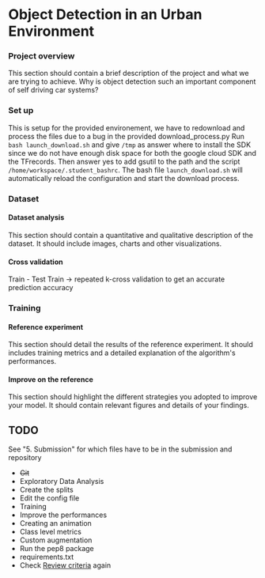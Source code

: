 # Object Detection in an Urban Environment

### Project overview
This section should contain a brief description of the project and what we are trying to achieve. Why is object detection such an important component of self driving car systems?

### Set up

This is setup for the provided environement, we have to redownload and process the files due to a bug in the provided download_process.py
Run `bash launch_download.sh` and give `/tmp` as answer where to install the SDK since we do not have enough disk space for both the google cloud SDK and the TFrecords. Then answer yes to add gsutil to the path and the script `/home/workspace/.student_bashrc`. The bash file `launch_download.sh` will automatically  reload the configuration and start the download process.

### Dataset
#### Dataset analysis
This section should contain a quantitative and qualitative description of the dataset. It should include images, charts and other visualizations.
#### Cross validation

Train - Test
Train -> repeated k-cross validation to get an accurate prediction accuracy 

### Training 
#### Reference experiment
This section should detail the results of the reference experiment. It should includes training metrics and a detailed explanation of the algorithm's performances.

#### Improve on the reference
This section should highlight the different strategies you adopted to improve your model. It should contain relevant figures and details of your findings.
 
## TODO
See "5. Submission" for which files have to be in the submission and repository

* ~~Git~~
* Exploratory Data Analysis
* Create the splits
* Edit the config file
* Training
* Improve the performances
* Creating an animation
* Class level metrics
* Custom augmentation
* Run the pep8 package
* requirements.txt
* Check [Review criteria](https://review.udacity.com/#!/rubrics/2940/view) again